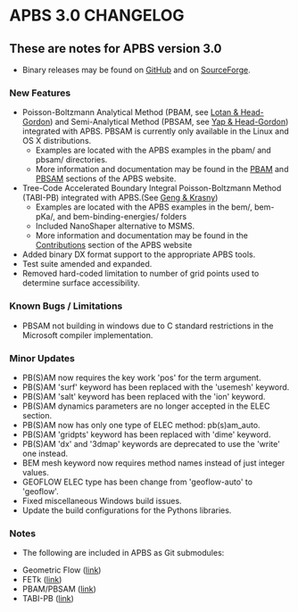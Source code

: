 APBS 3.0 CHANGELOG
==================

These are notes for APBS version 3.0
------------------------------------

* Binary releases may be found on [GitHub](https://github.com/Electrostatics/apbs/releases) and on [SourceForge](http://sourceforge.net/projects/apbs/files/apbs).

### New Features

* Poisson-Boltzmann Analytical Method (PBAM, see [Lotan & Head-Gordon](http://pubs.acs.org/doi/full/10.1021/ct050263p)) and Semi-Analytical Method (PBSAM, see [Yap & Head-Gordon](http://pubs.acs.org/doi/abs/10.1021/ct100145f)) integrated with APBS. PBSAM is currently only available in the Linux and OS X distributions.
    - Examples are located with the APBS examples in the pbam/ and pbsam/ directories.
    - More information and documentation may be found in the [PBAM](http://www.poissonboltzmann.org/external_contributions/extern-pbam/) and [PBSAM](http://www.poissonboltzmann.org/external_contributions/extern-pbsam/) sections of the APBS website.
* Tree-Code Accelerated Boundary Integral Poisson-Boltzmann Method (TABI-PB) integrated with APBS.(See [Geng & Krasny](http://www.sciencedirect.com/science/article/pii/S0021999113002404))
    - Examples are located with the APBS examples in the bem/, bem-pKa/, and bem-binding-energies/ folders
    - Included NanoShaper alternative to MSMS.
    - More information and documentation may be found in the [Contributions](http://www.poissonboltzmann.org/external_contributions/extern-tabi/) section of the APBS website
* Added binary DX format support to the appropriate APBS tools.
* Test suite amended and expanded.
* Removed hard-coded limitation to number of grid points used to determine surface accessibility.

### Known Bugs / Limitations

* PBSAM not building in windows due to C standard restrictions in the Microsoft compiler implementation.

### Minor Updates

* PB(S)AM now requires the key work 'pos' for the term argument.
* PB(S)AM 'surf' keyword has been replaced with the 'usemesh' keyword.
* PB(S)AM 'salt' keyword has been replaced with the 'ion' keyword.
* PB(S)AM dynamics parameters are no longer accepted in the ELEC section.
* PB(S)AM now has only one type of ELEC method: pb(s)am_auto.
* PB(S)AM 'gridpts' keyword has been replaced with 'dime' keyword.
* PB(S)AM 'dx' and '3dmap' keywords are deprecated to use the 'write' one instead.
* BEM mesh keyword now requires method names instead of just integer values.
* GEOFLOW ELEC type has been change from 'geoflow-auto' to 'geoflow'.
* Fixed miscellaneous Windows build issues.
* Update the build configurations for the Pythons libraries.

### Notes

* The following are included in APBS as Git submodules:
- Geometric Flow ([link](https://github.com/Electrostatics/geoflow_c/tree/e8ce510a670e0b7f3501e72be6141fc20328f947))
- FETk ([link](https://github.com/Electrostatics/FETK/tree/0c6fdeabe8929acea7481cb1480b5706b343b7e0))
- PBAM/PBSAM ([link](https://github.com/davas301/pb_solvers/tree/4805cbec02b30e9bae927f03ac2fecd3217c4dad))
- TABI-PB ([link](https://github.com/lwwilson1/TABIPB/tree/941eff91acd4153a06764e34d29b633c6e3b980f))
